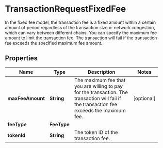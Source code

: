 

# TransactionRequestFixedFee

In the fixed fee model, the transaction fee is a fixed amount within a certain amount of period regardless of the transaction size or network congestion, which can vary between different chains.  You can specify the maximum fee amount to limit the transaction fee. The transaction will fail if the transaction fee exceeds the specified maximum fee amount. 

## Properties

| Name | Type | Description | Notes |
|------------ | ------------- | ------------- | -------------|
|**maxFeeAmount** | **String** | The maximum fee that you are willing to pay for the transaction. The transaction will fail if the transaction fee exceeds the maximum fee. |  [optional] |
|**feeType** | **FeeType** |  |  |
|**tokenId** | **String** | The token ID of the transaction fee. |  |



